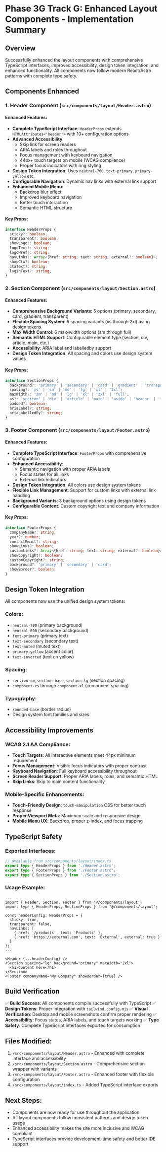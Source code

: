 # Phase 3G Track G: Enhanced Layout Components - Implementation Summary

## Overview
Successfully enhanced the layout components with comprehensive TypeScript interfaces, improved accessibility, design token integration, and enhanced functionality. All components now follow modern React/Astro patterns with complete type safety.

## Components Enhanced

### 1. Header Component (`src/components/layout/Header.astro`)

#### Enhanced Features:
- **Complete TypeScript Interface**: `HeaderProps` extends `HTMLAttributes<'header'>` with 10+ configuration options
- **Advanced Accessibility**: 
  - Skip link for screen readers
  - ARIA labels and roles throughout
  - Focus management with keyboard navigation
  - 44px+ touch targets on mobile (WCAG compliance)
  - Proper focus indicators with ring styling
- **Design Token Integration**: Uses `neutral-700`, `text-primary`, `primary-yellow` etc.
- **Configurable Navigation**: Dynamic nav links with external link support
- **Enhanced Mobile Menu**: 
  - Backdrop blur effect
  - Improved keyboard navigation
  - Better touch interaction
  - Semantic HTML structure

#### Key Props:
```typescript
interface HeaderProps {
  sticky?: boolean;
  transparent?: boolean;
  showLogo?: boolean;
  logoText?: string;
  logoHref?: string;
  navLinks?: Array<{href: string; text: string; external?: boolean}>;
  showCta?: boolean;
  ctaText?: string;
  loginText?: string;
}
```

### 2. Section Component (`src/components/layout/Section.astro`)

#### Enhanced Features:
- **Comprehensive Background Variants**: 5 options (primary, secondary, card, gradient, transparent)
- **Flexible Spacing System**: 6 spacing variants (xs through 2xl) using design tokens
- **Max Width Control**: 6 max-width options (sm through full)
- **Semantic HTML Support**: Configurable element type (section, div, article, main, etc.)
- **Accessibility**: ARIA label and labelledby support
- **Design Token Integration**: All spacing and colors use design system values

#### Key Props:
```typescript
interface SectionProps {
  background?: 'primary' | 'secondary' | 'card' | 'gradient' | 'transparent';
  spacing?: 'xs' | 'sm' | 'md' | 'lg' | 'xl' | '2xl';
  maxWidth?: 'sm' | 'md' | 'lg' | 'xl' | '2xl' | 'full';
  as?: 'section' | 'div' | 'article' | 'main' | 'aside' | 'header' | 'footer';
  padded?: boolean;
  ariaLabel?: string;
  ariaLabelledBy?: string;
}
```

### 3. Footer Component (`src/components/layout/Footer.astro`)

#### Enhanced Features:
- **Complete TypeScript Interface**: `FooterProps` with comprehensive configuration
- **Enhanced Accessibility**: 
  - Semantic navigation with proper ARIA labels
  - Focus states for all links
  - External link indicators
- **Design Token Integration**: All colors use design system tokens
- **Flexible Link Management**: Support for custom links with external link handling
- **Background Variants**: 3 background options using design tokens
- **Configurable Content**: Custom copyright text and company information

#### Key Props:
```typescript
interface FooterProps {
  companyName?: string;
  year?: number;
  contactEmail?: string;
  showLinks?: boolean;
  customLinks?: Array<{href: string; text: string; external?: boolean}>;
  showCopyright?: boolean;
  customCopyright?: string;
  background?: 'primary' | 'secondary' | 'card';
  showBorder?: boolean;
}
```

## Design Token Integration

All components now use the unified design system tokens:

### Colors:
- `neutral-700` (primary background)
- `neutral-600` (secondary background) 
- `text-primary` (primary text)
- `text-secondary` (secondary text)
- `text-muted` (muted text)
- `primary-yellow` (accent color)
- `text-inverted` (text on yellow)

### Spacing:
- `section-sm`, `section-base`, `section-lg` (section spacing)
- `component-xs` through `component-xl` (component spacing)

### Typography:
- `rounded-base` (border radius)
- Design system font families and sizes

## Accessibility Improvements

### WCAG 2.1 AA Compliance:
- **Touch Targets**: All interactive elements meet 44px minimum requirement
- **Focus Management**: Visible focus indicators with proper contrast
- **Keyboard Navigation**: Full keyboard accessibility throughout
- **Screen Reader Support**: Proper ARIA labels, roles, and semantic HTML
- **Skip Links**: Skip to main content functionality

### Mobile-Specific Enhancements:
- **Touch-Friendly Design**: `touch-manipulation` CSS for better touch response
- **Proper Viewport Meta**: Maximum scale and responsive design
- **Mobile Menu UX**: Backdrop, proper z-index, and focus trapping

## TypeScript Safety

### Exported Interfaces:
```typescript
// Available from src/components/layout/index.ts
export type { HeaderProps } from './Header.astro';
export type { FooterProps } from './Footer.astro';
export type { SectionProps } from './Section.astro';
```

### Usage Example:
```astro
---
import { Header, Section, Footer } from '@/components/layout';
import type { HeaderProps, SectionProps } from '@/components/layout';

const headerConfig: HeaderProps = {
  sticky: true,
  transparent: false,
  navLinks: [
    { href: '/products', text: 'Products' },
    { href: 'https://external.com', text: 'External', external: true }
  ]
};
---

<Header {...headerConfig} />
<Section spacing="lg" background="primary" maxWidth="2xl">
  <h1>Content here</h1>
</Section>
<Footer companyName="My Company" showBorder={true} />
```

## Build Verification

✅ **Build Success**: All components compile successfully with TypeScript
✅ **Design Tokens**: Proper integration with `tailwind.config.mjs` 
✅ **Visual Verification**: Desktop and mobile screenshots confirm proper rendering
✅ **Accessibility**: Focus states, ARIA labels, and touch targets working
✅ **Type Safety**: Complete TypeScript interfaces exported for consumption

## Files Modified:

1. `/src/components/layout/Header.astro` - Enhanced with complete interface and accessibility
2. `/src/components/layout/Section.astro` - Comprehensive section wrapper with variants
3. `/src/components/layout/Footer.astro` - Enhanced footer with flexible configuration
4. `/src/components/layout/index.ts` - Added TypeScript interface exports

## Next Steps:

- Components are now ready for use throughout the application
- All layout components follow consistent patterns and design token usage
- Enhanced accessibility makes the site more inclusive and WCAG compliant
- TypeScript interfaces provide development-time safety and better IDE support